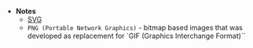 - **Notes**
	- [SVG](SVG.md)
	- `PNG (Portable Network Graphics)` - bitmap based images that was developed as replacement for `GIF (Graphics Interchange Format)``